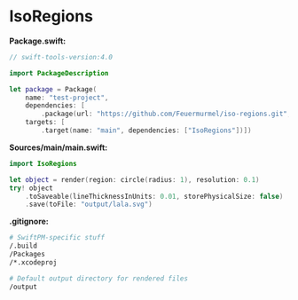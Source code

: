 # IsoRegions

**Package.swift:**

```swift
// swift-tools-version:4.0

import PackageDescription

let package = Package(
    name: "test-project",
    dependencies: [
        .package(url: "https://github.com/Feuermurmel/iso-regions.git", from: "0.0.1")],
    targets: [
        .target(name: "main", dependencies: ["IsoRegions"])])
```

**Sources/main/main.swift:**

```swift
import IsoRegions

let object = render(region: circle(radius: 1), resolution: 0.1)
try! object
    .toSaveable(lineThicknessInUnits: 0.01, storePhysicalSize: false)
    .save(toFile: "output/lala.svg")
```

**.gitignore:**

```sh
# SwiftPM-specific stuff
/.build
/Packages
/*.xcodeproj

# Default output directory for rendered files
/output
```
